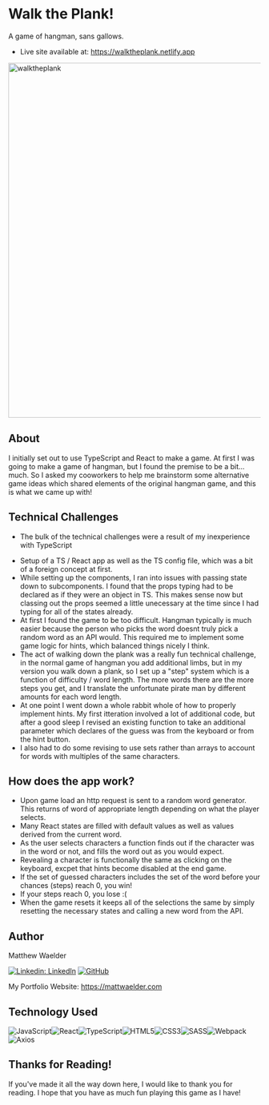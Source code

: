 # Walk the Plank!
A game of hangman, sans gallows.

* Live site available at: https://walktheplank.netlify.app

<img width="709" alt="walktheplank" src="https://github.com/mattwaelder/hangman/assets/74801942/e7640a78-d7c2-44f1-8520-725b775762b1">

## About

I initially set out to use TypeScript and React to make a game. At first I was going to make a game of hangman, but I found the premise to be a bit... much. So I asked my cooworkers to help me brainstorm some alternative game ideas which shared elements of the original hangman game, and this is what we came up with!

## Technical Challenges

  * The bulk of the technical challenges were a result of my inexperience with TypeScript
    
  - Setup of a TS / React app as well as the TS config file, which was a bit of a foreign concept at first.
  - While setting up the components, I ran into issues with passing state down to subcomponents. I found that the props typing had to be declared as if they were an object in TS. This makes sense now but classing out the props seemed a little unecessary at the time since I had typing for all of the states already.
  - At first I found the game to be too difficult. Hangman typically is much easier because the person who picks the word doesnt truly pick a random word as an API would. This required me to implement some game logic for hints, which balanced things nicely I think.
  - The act of walking down the plank was a really fun technical challenge, in the normal game of hangman you add additional limbs, but in my version you walk down a plank, so I set up a "step" system which is a function of difficulty / word length. The more words there are the more steps you get, and I translate the unfortunate pirate man by different amounts for each word length.
  - At one point I went down a whole rabbit whole of how to properly implement hints. My first itteration involved a lot of additional code, but after a good sleep I revised an existing function to take an additional parameter which declares of the guess was from the keyboard or from the hint button.
  - I also had to do some revising to use sets rather than arrays to account for words with multiples of the same characters.

## How does the app work?

  - Upon game load an http request is sent to a random word generator. This returns of word of appropriate length depending on what the player selects.
  - Many React states are filled with default values as well as values derived from the current word.
  - As the user selects characters a function finds out if the character was in the word or not, and fills the word out as you would expect.
  - Revealing a character is functionally the same as clicking on the keyboard, excpet that hints become disabled at the end game.
  - If the set of guessed characters includes the set of the word before your chances (steps) reach 0, you win!
  - If your steps reach 0, you lose :(
  - When the game resets it keeps all of the selections the same by simply resetting the necessary states and calling a new word from the API.
          

## Author

Matthew Waelder

[![Linkedin: LinkedIn](https://img.shields.io/badge/linkedin-%230077B5.svg?style=for-the-badge&logo=linkedin&logoColor=white&link=https://www.linkedin.com/in/mattwaelder/)](https://www.linkedin.com/in/mattwaelder/)
[![GitHub](https://img.shields.io/badge/github-%23121011.svg?style=for-the-badge&logo=github&logoColor=white&link=https://github.com/mattwaelder)](https://github.com/mattwaelder)

My Portfolio Website: https://mattwaelder.com

## Technology Used

![JavaScript](https://img.shields.io/badge/javascript-%23323330.svg?style=for-the-badge&logo=javascript&logoColor=%23F7DF1E)![React](https://img.shields.io/badge/react-%2320232a.svg?style=for-the-badge&logo=react&logoColor=%2361DAFB)![TypeScript](https://img.shields.io/badge/typescript-%23007ACC.svg?style=for-the-badge&logo=typescript&logoColor=white)![HTML5](https://img.shields.io/badge/html5-%23E34F26.svg?style=for-the-badge&logo=html5&logoColor=white)![CSS3](https://img.shields.io/badge/css3-%231572B6.svg?style=for-the-badge&logo=css3&logoColor=white)![SASS](https://img.shields.io/badge/SASS-hotpink.svg?style=for-the-badge&logo=SASS&logoColor=white)![Webpack](https://img.shields.io/badge/webpack-%238DD6F9.svg?style=for-the-badge&logo=webpack&logoColor=black)![Axios](https://img.shields.io/badge/axios-5a29e4.svg?style=for-the-badge&logo=axios&logoColor=white)

## Thanks for Reading!
If you've made it all the way down here, I would like to thank you for reading. I hope that you have as much fun playing this game as I have!
